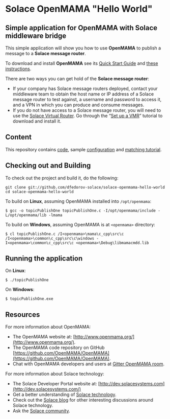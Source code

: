 # Solace OpenMAMA "Hello World"

## Simple application for OpenMAMA with Solace middleware bridge

This simple application will show you how to use __OpenMAMA__ to publish a message to a __Solace message router__.

To download and install __OpenMAMA__ see its [Quick Start Guide](http://www.openmama.org/content/quick-start-guide) and [these instructions](_docs/install.md).

There are two ways you can get hold of the __Solace message router__:
- If your company has Solace message routers deployed, contact your middleware team to obtain the host name or IP address of a Solace message router to test against, a username and password to access it, and a VPN in which you can produce and consume messages.
- If you do not have access to a Solace message router, you will need to use the [Solace Virtual Router](http://www.solacesystems.com/products/solace-virtual-message-router). Go through the “[Set up a VMR](http://dev.solacesystems.com/get-started/vmr-setup-tutorials/setting-up-solace-vmr/)” tutorial to download and install it.

## Content

This repository contains [code](topicPublishOne.c), sample [configuration](mama.properties) and [matching tutorial](_docs/hello-world.md).

## Checking out and Building

To check out the project and build it, do the following:

```
git clone git://github.com/dfedorov-solace/solace-openmama-hello-world
cd solace-openmama-hello-world
```

To build on **Linux**, assuming OpenMAMA installed into `/opt/openmama`:
```
$ gcc -o topicPublishOne topicPublishOne.c -I/opt/openmama/include -L/opt/openmama/lib -lmama
```

To build on **Windows**, assuming OpenMAMA is at `<openmama>` directory:
```
$ cl topicPublishOne.c /I<openmama>\mama\c_cpp\src\c /I<openmama>\common\c_cpp\src\c\windows -I<openmama>\common\c_cpp\src\c <openmama>\Debug\libmamacmdd.lib
```

## Running the application

On **Linux**:

```
$ ./topicPublishOne
```

On **Windows**:

```
$ topicPublishOne.exe
```

## Resources

For more information about OpenMAMA:

- The OpenMAMA website at: [http://www.openmama.org/](http://www.openmama.org/).
- The OpenMAMA code repository on GitHub [https://github.com/OpenMAMA/OpenMAMA](https://github.com/OpenMAMA/OpenMAMA).
- Chat with OpenMAMA developers and users at [Gitter OpenMAMA room](https://gitter.im/OpenMAMA/OpenMAMA).

For more information about Solace technology:

- The Solace Developer Portal website at: [http://dev.solacesystems.com](http://dev.solacesystems.com/)
- Get a better understanding of [Solace technology](http://dev.solacesystems.com/tech/).
- Check out the [Solace blog](http://dev.solacesystems.com/blog/) for other interesting discussions around Solace technology.
- Ask the [Solace community](http://dev.solacesystems.com/community/).
